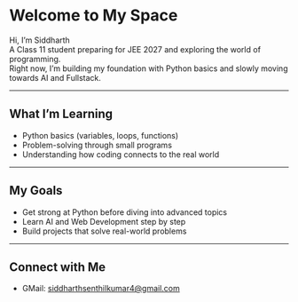 # Welcome to My Space  

Hi, I’m Siddharth  
A Class 11 student preparing for JEE 2027 and exploring the world of programming.  
Right now, I’m building my foundation with Python basics and slowly moving towards AI and Fullstack.  

---

## What I’m Learning
- Python basics (variables, loops, functions)  
- Problem-solving through small programs  
- Understanding how coding connects to the real world  

---

## My Goals
- Get strong at Python before diving into advanced topics  
- Learn AI and Web Development step by step  
- Build projects that solve real-world problems  

---

## Connect with Me
- GMail: siddharthsenthilkumar4@gmail.com
